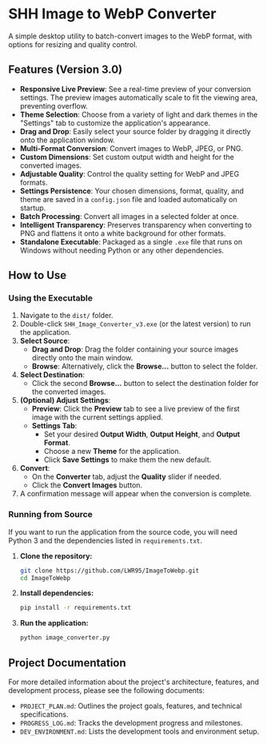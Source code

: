 # SHH Image to WebP Converter

A simple desktop utility to batch-convert images to the WebP format, with options for resizing and quality control.

## Features (Version 3.0)

- **Responsive Live Preview**: See a real-time preview of your conversion settings. The preview images automatically scale to fit the viewing area, preventing overflow.
- **Theme Selection**: Choose from a variety of light and dark themes in the "Settings" tab to customize the application's appearance.
- **Drag and Drop**: Easily select your source folder by dragging it directly onto the application window.
- **Multi-Format Conversion**: Convert images to WebP, JPEG, or PNG.
- **Custom Dimensions**: Set custom output width and height for the converted images.
- **Adjustable Quality**: Control the quality setting for WebP and JPEG formats.
- **Settings Persistence**: Your chosen dimensions, format, quality, and theme are saved in a `config.json` file and loaded automatically on startup.
- **Batch Processing**: Convert all images in a selected folder at once.
- **Intelligent Transparency**: Preserves transparency when converting to PNG and flattens it onto a white background for other formats.
- **Standalone Executable**: Packaged as a single `.exe` file that runs on Windows without needing Python or any other dependencies.

## How to Use

### Using the Executable

1.  Navigate to the `dist/` folder.
2.  Double-click `SHH_Image_Converter_v3.exe` (or the latest version) to run the application.
3.  **Select Source**:
    - **Drag and Drop**: Drag the folder containing your source images directly onto the main window.
    - **Browse**: Alternatively, click the **Browse...** button to select the folder.
4.  **Select Destination**:
    - Click the second **Browse...** button to select the destination folder for the converted images.
5.  **(Optional) Adjust Settings**:
    - **Preview**: Click the **Preview** tab to see a live preview of the first image with the current settings applied.
    - **Settings Tab**:
        - Set your desired **Output Width**, **Output Height**, and **Output Format**.
        - Choose a new **Theme** for the application.
        - Click **Save Settings** to make them the new default.
6.  **Convert**:
    - On the **Converter** tab, adjust the **Quality** slider if needed.
    - Click the **Convert Images** button.
7.  A confirmation message will appear when the conversion is complete.

### Running from Source

If you want to run the application from the source code, you will need Python 3 and the dependencies listed in `requirements.txt`.

1.  **Clone the repository:**
    ```sh
    git clone https://github.com/LWR95/ImageToWebp.git
    cd ImageToWebp
    ```

2.  **Install dependencies:**
    ```sh
    pip install -r requirements.txt
    ```

3.  **Run the application:**
    ```sh
    python image_converter.py
    ```

## Project Documentation

For more detailed information about the project's architecture, features, and development process, please see the following documents:

-   `PROJECT_PLAN.md`: Outlines the project goals, features, and technical specifications.
-   `PROGRESS_LOG.md`: Tracks the development progress and milestones.
-   `DEV_ENVIRONMENT.md`: Lists the development tools and environment setup.
